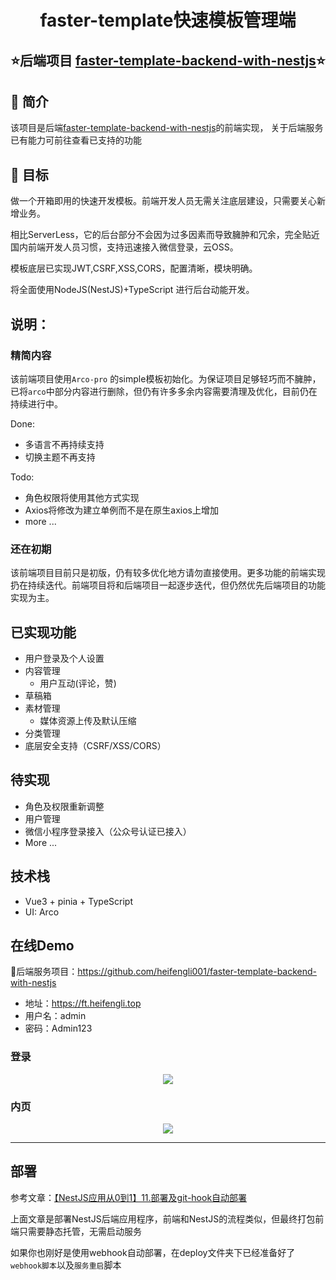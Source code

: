 <div align="center">
  <h1>faster-template快速模板管理端</h1>
  <h2>⭐️后端项目 <a href="https://github.com/heifengli001/faster-template-backend-with-nestjs">faster-template-backend-with-nestjs</a>⭐️</h2>
</div>

## 🤖 简介
该项目是后端[faster-template-backend-with-nestjs](https://github.com/heifengli001/faster-template-backend-with-nestjs)的前端实现，
关于后端服务已有能力可前往查看已支持的功能

## 🎯 目标
 做一个开箱即用的快速开发模板。前端开发人员无需关注底层建设，只需要关心新增业务。

相比ServerLess，它的后台部分不会因为过多因素而导致臃肿和冗余，完全贴近国内前端开发人员习惯，支持迅速接入微信登录，云OSS。

模板底层已实现JWT,CSRF,XSS,CORS，配置清晰，模块明确。

将全面使用NodeJS(NestJS)+TypeScript 进行后台动能开发。

## 说明：
### 精简内容
该前端项目使用`Arco-pro` 的simple模板初始化。为保证项目足够轻巧而不臃肿，已将`arco`中部分内容进行删除，但仍有许多多余内容需要清理及优化，目前仍在持续进行中。

Done:
+ 多语言不再持续支持
+ 切换主题不再支持

Todo:
+ 角色权限将使用其他方式实现
+ Axios将修改为建立单例而不是在原生axios上增加
+ more ... 

### 还在初期
该前端项目目前只是初版，仍有较多优化地方请勿直接使用。更多功能的前端实现扔在持续迭代。前端项目将和后端项目一起逐步迭代，但仍然优先后端项目的功能实现为主。

## 已实现功能
+ 用户登录及个人设置
+ 内容管理
    + 用户互动(评论，赞)
+ 草稿箱
+ 素材管理
    + 媒体资源上传及默认压缩
+ 分类管理
+ 底层安全支持（CSRF/XSS/CORS）

## 待实现
+ 角色及权限重新调整
+ 用户管理
+ 微信小程序登录接入（公众号认证已接入）
+ More ... 

## 技术栈
+ Vue3 + pinia + TypeScript
+ UI: Arco


## 在线Demo
🚀后端服务项目：https://github.com/heifengli001/faster-template-backend-with-nestjs

+ 地址：https://ft.heifengli.top
+ 用户名：admin
+ 密码：Admin123

### 登录
<div align="center">
<img src="https://qiniu.ruashi.cn/Xnip2024-07-04_19-29-07.jpg" /></div>

### 内页
<div align="center">
<img src="https://qiniu.ruashi.cn/Xnip2024-07-04_19-34-44.jpg" />
</div>

---

## 部署

参考文章：[【NestJS应用从0到1】11.部署及git-hook自动部署](https://juejin.cn/post/7387291151735275529)

上面文章是部署NestJS后端应用程序，前端和NestJS的流程类似，但最终打包前端只需要静态托管，无需启动服务

如果你也刚好是使用webhook自动部署，在deploy文件夹下已经准备好了`webhook脚本`以及`服务重启`脚本